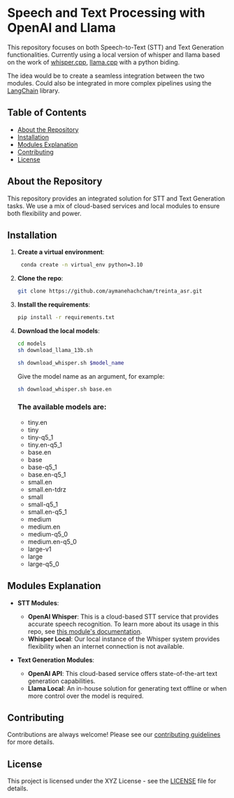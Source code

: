 # Speech and Text Processing with OpenAI and Llama

This repository focuses on both Speech-to-Text (STT) and Text Generation functionalities. 
Currently using a local version of whisper and llama based on the work of 
[whisper.cpp](https://github.com/ggerganov/whisper.cpp), [llama.cpp](https://github.com/ggerganov/llama.cpp)
with a python biding. 

The idea would be to create a seamless integration between the two modules.
Could also be integrated in more complex pipelines using the [LangChain](https://github.com/langchain-ai/langchain) library.

## Table of Contents

- [About the Repository](#about-the-repository)
- [Installation](#installation)
- [Modules Explanation](#modules-explanation)
- [Contributing](#contributing)
- [License](#license)

## About the Repository

This repository provides an integrated solution for STT and Text Generation tasks. We use a mix of cloud-based services and local modules to ensure both flexibility and power.

## Installation

1. **Create a virtual environment**:

   ```bash
    conda create -n virtual_env python=3.10
    ```
   
2. **Clone the repo**:

   ```bash
   git clone https://github.com/aymanehachcham/treinta_asr.git
     ```
3. **Install the requirements**:

   ```bash
   pip install -r requirements.txt
   ```

4. **Download the local models**:

   ```bash
   cd models
   sh download_llama_13b.sh
   ```   
   ```bash
   sh download_whisper.sh $model_name
   ```
    Give the model name as an argument, for example:
   ```bash
   sh download_whisper.sh base.en 
   ```
      
   ### The available models are:
      - tiny.en
      - tiny
      - tiny-q5_1
      - tiny.en-q5_1
      - base.en
      - base
      - base-q5_1
      - base.en-q5_1
      - small.en
      - small.en-tdrz
      - small
      - small-q5_1
      - small.en-q5_1
      - medium
      - medium.en
      - medium-q5_0
      - medium.en-q5_0
      - large-v1
      - large
      - large-q5_0


## Modules Explanation

- **STT Modules**:
  - **OpenAI Whisper**: This is a cloud-based STT service that provides accurate speech recognition. To learn more about its usage in this repo, see [this module's documentation](link-to-module-docs).
  - **Whisper Local**: Our local instance of the Whisper system provides flexibility when an internet connection is not available.

- **Text Generation Modules**:
  - **OpenAI API**: This cloud-based service offers state-of-the-art text generation capabilities.
  - **Llama Local**: An in-house solution for generating text offline or when more control over the model is required.

## Contributing

Contributions are always welcome! Please see our [contributing guidelines](link-to-contributing.md) for more details.

## License

This project is licensed under the XYZ License - see the [LICENSE](LICENSE) file for details.
